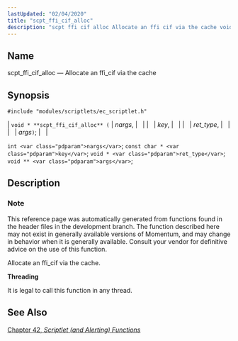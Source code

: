 ```yaml
---
lastUpdated: "02/04/2020"
title: "scpt_ffi_cif_alloc"
description: "scpt ffi cif alloc Allocate an ffi cif via the cache void scpt ffi cif alloc nargs key ret type args int nargs const char key void ret type void args This reference page was automatically generated from functions found in the header files in the development branch The function..."
---
```


<a name="apis.scpt_ffi_cif_alloc"></a> 
## Name

scpt_ffi_cif_alloc — Allocate an ffi_cif via the cache

## Synopsis

`#include "modules/scriptlets/ec_scriptlet.h"`

| `void * **scpt_ffi_cif_alloc** (` | <var class="pdparam">nargs</var>, |   |
|   | <var class="pdparam">key</var>, |   |
|   | <var class="pdparam">ret_type</var>, |   |
|   | <var class="pdparam">args</var>`)`; |   |

`int <var class="pdparam">nargs</var>`;
`const char * <var class="pdparam">key</var>`;
`void * <var class="pdparam">ret_type</var>`;
`void ** <var class="pdparam">args</var>`;<a name="idp59076032"></a> 
## Description

### Note

This reference page was automatically generated from functions found in the header files in the development branch. The function described here may not exist in generally available versions of Momentum, and may change in behavior when it is generally available. Consult your vendor for definitive advice on the use of this function.

Allocate an ffi_cif via the cache.

**<a name="idp59080800"></a> Threading**

It is legal to call this function in any thread.

<a name="idp59082352"></a> 
## See Also

[Chapter 42, *Scriptlet (and Alerting) Functions*](script "Chapter 42. Scriptlet (and Alerting) Functions")